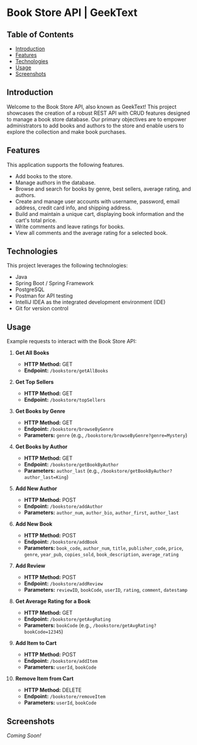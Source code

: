 # Book Store API | GeekText

## Table of Contents
- [Introduction](#introduction)
- [Features](#features)
- [Technologies](#technologies)
- [Usage](#usage)
- [Screenshots](#screenshots)

## Introduction
Welcome to the Book Store API, also known as GeekText! This project showcases the creation of a robust REST API with CRUD features designed to manage a book store database. Our primary objectives are to empower administrators to add books and authors to the store and enable users to explore the collection and make book purchases.

## Features
This application supports the following features.
- Add books to the store.
- Manage authors in the database.
- Browse and search for books by genre, best sellers, average rating, and authors.
- Create and manage user accounts with username, password, email address, credit card info, and shipping address.
- Build and maintain a unique cart, displaying book information and the cart's total price.
- Write comments and leave ratings for books.
- View all comments and the average rating for a selected book.

## Technologies
This project leverages the following technologies:
- Java
- Spring Boot / Spring Framework
- PostgreSQL
- Postman for API testing
- IntelliJ IDEA as the integrated development environment (IDE)
- Git for version control

## Usage

Example requests to interact with the Book Store API:

1. **Get All Books**
   - **HTTP Method:** GET
   - **Endpoint:** `/bookstore/getAllBooks`

2. **Get Top Sellers**
   - **HTTP Method:** GET
   - **Endpoint:** `/bookstore/topSellers`

3. **Get Books by Genre**
   - **HTTP Method:** GET
   - **Endpoint:** `/bookstore/browseByGenre`
   - **Parameters:** `genre` (e.g., `/bookstore/browseByGenre?genre=Mystery`)

4. **Get Books by Author**
   - **HTTP Method:** GET
   - **Endpoint:** `/bookstore/getBookByAuthor`
   - **Parameters:** `author_last` (e.g., `/bookstore/getBookByAuthor?author_last=King`)

5. **Add New Author**
   - **HTTP Method:** POST
   - **Endpoint:** `/bookstore/addAuthor`
   - **Parameters:** `author_num`, `author_bio`, `author_first`, `author_last`

6. **Add New Book**
   - **HTTP Method:** POST
   - **Endpoint:** `/bookstore/addBook`
   - **Parameters:** `book_code`, `author_num`, `title`, `publisher_code`, `price`, `genre`, `year_pub`, `copies_sold`, `book_description`, `average_rating`

7. **Add Review**
   - **HTTP Method:** POST
   - **Endpoint:** `/bookstore/addReview`
   - **Parameters:** `reviewID`, `bookCode`, `userID`, `rating`, `comment`, `datestamp`

8. **Get Average Rating for a Book**
   - **HTTP Method:** GET
   - **Endpoint:** `/bookstore/getAvgRating`
   - **Parameters:** `bookCode` (e.g., `/bookstore/getAvgRating?bookCode=12345`)

9. **Add Item to Cart**
   - **HTTP Method:** POST
   - **Endpoint:** `/bookstore/addItem`
   - **Parameters:** `userId`, `bookCode`

10. **Remove Item from Cart**
    - **HTTP Method:** DELETE
    - **Endpoint:** `/bookstore/removeItem`
    - **Parameters:** `userId`, `bookCode`

## Screenshots
*Coming Soon!*


